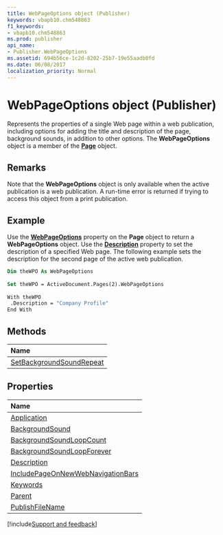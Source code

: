 ```yaml
---
title: WebPageOptions object (Publisher)
keywords: vbapb10.chm548863
f1_keywords:
- vbapb10.chm548863
ms.prod: publisher
api_name:
- Publisher.WebPageOptions
ms.assetid: 694b56ce-1c2d-8202-25b7-19e55aadb0fd
ms.date: 06/08/2017
localization_priority: Normal
---
```



# WebPageOptions object (Publisher)

Represents the properties of a single Web page within a web publication, including options for adding the title and description of the page, background sounds, in addition to other options. The  **WebPageOptions** object is a member of the **[Page](Publisher.Page.md)** object.
 


## Remarks

Note that the  **WebPageOptions** object is only available when the active publication is a web publication. A run-time error is returned if trying to access this object from a print publication.
 

 

## Example

Use the  **[WebPageOptions](Publisher.Page.WebPageOptions.md)** property on the **Page** object to return a **WebPageOptions** object. Use the **[Description](Publisher.WebPageOptions.Description.md)** property to set the description of a specified Web page. The following example sets the description for the second page of the active web publication.
 

 

```vb
Dim theWPO As WebPageOptions 
 
Set theWPO = ActiveDocument.Pages(2).WebPageOptions 
 
With theWPO 
 .Description = "Company Profile" 
End With
```


## Methods



|Name|
|:-----|
|[SetBackgroundSoundRepeat](Publisher.WebPageOptions.SetBackgroundSoundRepeat.md)|

## Properties



|Name|
|:-----|
|[Application](Publisher.WebPageOptions.Application.md)|
|[BackgroundSound](Publisher.WebPageOptions.BackgroundSound.md)|
|[BackgroundSoundLoopCount](Publisher.WebPageOptions.BackgroundSoundLoopCount.md)|
|[BackgroundSoundLoopForever](Publisher.WebPageOptions.BackgroundSoundLoopForever.md)|
|[Description](Publisher.WebPageOptions.Description.md)|
|[IncludePageOnNewWebNavigationBars](Publisher.WebPageOptions.IncludePageOnNewWebNavigationBars.md)|
|[Keywords](Publisher.WebPageOptions.Keywords.md)|
|[Parent](Publisher.WebPageOptions.Parent.md)|
|[PublishFileName](Publisher.WebPageOptions.PublishFileName.md)|

[!include[Support and feedback](~/includes/feedback-boilerplate.md)]